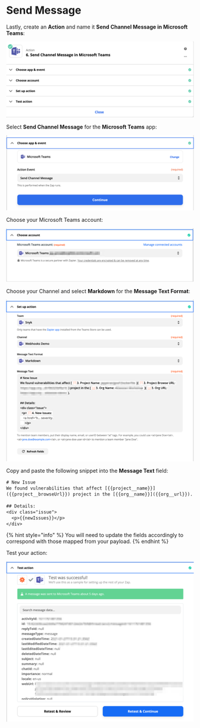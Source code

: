 # Send Message

Lastly, create an **Action** and name it **Send Channel Message in Microsoft Teams**:

![](../../../../../.gitbook/assets/zappier-teams-main.png)

Select **Send Channel Message** for the **Microsoft Teams** app:

![](../../../../../.gitbook/assets/zappier-teams-channel.png)

Choose your Microsoft Teams account:

![](../../../../../.gitbook/assets/zappier-teams-account.png)

Choose your Channel and select **Markdown** for the **Message Text Format**:

![](../../../../../.gitbook/assets/zappier-teams-setup.png)

Copy and paste the following snippet into the **Message Text** field:

```markup
# New Issue
We found vulnerabilities that affect [{{project__name}}]({{project__browseUrl}}) project in the [{{org__name}}]({{org__url}}).

## Details:
<div class="issue">
  <p>{{newIssues}}</p>
</div>
```

{% hint style="info" %}
You will need to update the fields accordingly to correspond with those mapped from your payload.
{% endhint %}

Test your action:

![](../../../../../.gitbook/assets/zappier-teams-test.png)

